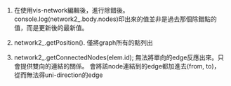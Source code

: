 1. 在使用vis-network編輯後，進行除錯後。
console.log(network2_.body.nodes)印出來的值並非是過去那個除錯點的值，而是更新後的最新值。

2. network2_.getPosition(). 僅將graph所有的點列出

3. network2_.getConnectedNodes(elem.id); 無法將單向的edge反應出來。只會提供雙向的連結的關係。
會將該node連結到的edge都加進去(from, to)，從而無法得uni-direction的edge